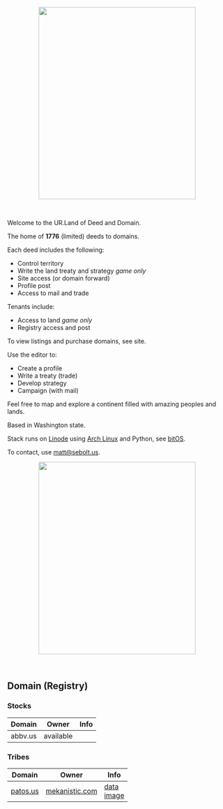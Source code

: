 
<p align="center">
  <img src="https://raw.githubusercontent.com/nfnth/res/site/bird.png" width="360" height="440" /></p>

<br/>

Welcome to the UR.Land of Deed and Domain.

The home of **1776** (limited) deeds to domains. 

Each deed includes the following:

- Control territory
- Write the land treaty and strategy *game only*
- Site access (or domain forward)
- Profile post
- Access to mail and trade

Tenants include:

- Access to land *game only*
- Registry access and post

To view listings and purchase domains, see site.

Use the editor to:

- Create a profile
- Write a treaty (trade)
- Develop strategy
- Campaign (with mail)

Feel free to map and explore a continent filled with amazing peoples and lands. 

Based in Washington state. 

Stack runs on [Linode]() using [Arch Linux]() and Python, see [bitOS]().
 
To contact, use matt@sebolt.us.

<p align="center">
  <img src="https://github.com/nfnth/nfnth/raw/main/res/coat_arms.png" width="360" height="440" /></p>

<br/>

## Domain (Registry)

### Stocks

|Domain|Owner|Info|
|-|-|-|
|abbv.us|available||

### Tribes

|Domain|Owner|Info|
|-|-|-|
|[patos.us]()|[mekanistic.com]()|[data]()<br/>[image](shutterstock_1312119701.jpg)|
